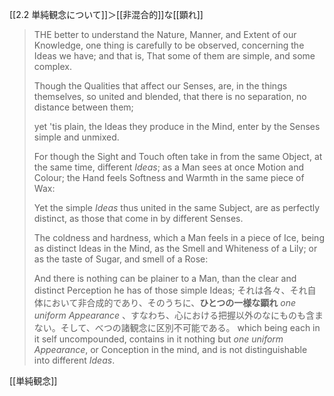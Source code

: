 [[2.2 単純観念について]]＞[[非混合的]]な[[顕れ]]



> 
> THE better to understand the Nature, Manner, and Extent of our Knowledge, one thing is carefully to be observed, concerning the Ideas we have; and that is, That some of them are simple, and some complex. 
> 
> Though the Qualities that affect our Senses, are, in the things themselves, so united and blended, that there is no separation, no distance between them; 
> 
> yet 'tis plain, the Ideas they produce in the Mind, enter by the Senses simple and unmixed. 
> 
> For though the Sight and Touch often take in from the same Object, at the same time, different *Ideas*; as a Man sees at once Motion and Colour; the Hand feels Softness and Warmth in the same piece of Wax: 
> 
> Yet the simple *Ideas* thus united in the same Subject, are as perfectly distinct, as those that come in by different Senses. 
> 
> 
> The coldness and hardness, which a Man feels in a piece of Ice, being as distinct Ideas in the Mind, as the Smell and Whiteness of a Lily; or as the taste of Sugar, and smell of a Rose: 
> 
> And there is nothing can be plainer to a Man, than the clear and distinct Perception he has of those simple Ideas; 
> それは各々、それ自体において非合成的であり、そのうちに、**ひとつの一様な顕れ**  *one uniform Appearance* 、すなわち、心における把握以外のなにものも含まない。そして、べつの諸観念に区別不可能である。
> which being each in it self uncompounded, contains in it nothing but *one uniform Appearance*, or Conception in the mind, and is not distinguishable into different *Ideas*.



[[単純観念]]